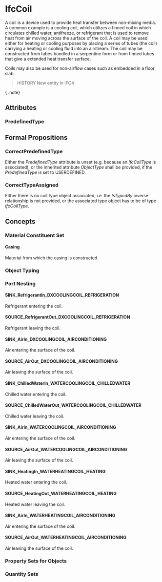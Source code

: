 # IfcCoil

A coil is a device used to provide heat transfer between non-mixing media. A common example is a cooling coil, which utilizes a finned coil in which circulates chilled water, antifreeze, or refrigerant that is used to remove heat from air moving across the surface of the coil. A coil may be used either for heating or cooling purposes by placing a series of tubes (the coil) carrying a heating or cooling fluid into an airstream. The coil may be constructed from tubes bundled in a serpentine form or from finned tubes that give a extended heat transfer surface.

Coils may also be used for non-airflow cases such as embedded in a floor slab.

> HISTORY  New entity in IFC4

{ .note}
>

## Attributes

### PredefinedType


## Formal Propositions

### CorrectPredefinedType
Either the _PredefinedType_ attribute is unset (e.g. because an _IfcCoilType_ is associated), or the inherited attribute _ObjectType_ shall be provided, if the _PredefinedType_ is set to USERDEFINED.

### CorrectTypeAssigned
Either there is no coil type object associated, i.e. the _IsTypedBy_ inverse relationship is not provided, or the associated type object has to be of type _IfcCoilType_.

## Concepts

### Material Constituent Set



#### Casing

Material from which the casing is constructed.

### Object Typing



### Port Nesting



#### SINK_RefrigerantIn_DXCOOLINGCOIL_REFRIGERATION

Refrigerant entering the coil.

#### SOURCE_RefrigerantOut_DXCOOLINGCOIL_REFRIGERATION

Refrigerant leaving the coil.

#### SINK_AirIn_DXCOOLINGCOIL_AIRCONDITIONING

Air entering the surface of the coil.

#### SOURCE_AirOut_DXCOOLINGCOIL_AIRCONDITIONING

Air leaving the surface of the coil.

#### SINK_ChilledWaterIn_WATERCOOLINGCOIL_CHILLEDWATER

Chilled water entering the coil.

#### SOURCE_ChilledWaterOut_WATERCOOLINGCOIL_CHILLEDWATER

Chilled water leaving the coil.

#### SINK_AirIn_WATERCOOLINGCOIL_AIRCONDITIONING

Air entering the surface of the coil.

#### SOURCE_AirOut_WATERCOOLINGCOIL_AIRCONDITIONING

Air leaving the surface of the coil.

#### SINK_HeatingIn_WATERHEATINGCOIL_HEATING

Heated water entering the coil.

#### SOURCE_HeatingOut_WATERHEATINGCOIL_HEATING

Heated water leaving the coil.

#### SINK_AirIn_WATERHEATINGCOIL_AIRCONDITIONING

Air entering the surface of the coil.

#### SOURCE_AirOut_WATERHEATINGCOIL_AIRCONDITIONING

Air leaving the surface of the coil.

### Property Sets for Objects



### Quantity Sets



